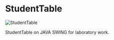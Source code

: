 # StudentTable

<img src="https://raw.githubusercontent.com/blrB/StudentTable/master/img/img.png" alt="StudentTable"/>

StudentTable on JAVA SWING for laboratory work.